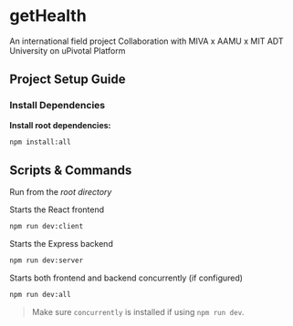 # getHealth
An international field project Collaboration with MIVA x AAMU x MIT ADT University on uPivotal Platform

## Project Setup Guide
### Install Dependencies

**Install root dependencies:**
```bash
npm install:all
```

## Scripts & Commands
Run from the *root directory* 

Starts the React frontend   
```bash
npm run dev:client
```

Starts the Express backend       
```bash
npm run dev:server
```

Starts both frontend and backend concurrently (if configured) 
```bash
npm run dev:all
```

> Make sure `concurrently` is installed if using `npm run dev`. 
